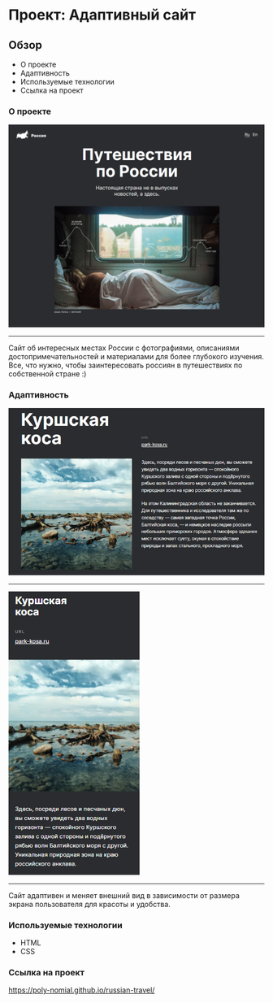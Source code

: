 # Проект: Адаптивный сайт

## Обзор
* О проекте
* Адаптивность
* Используемые технологии
* Ссылка на проект

### О проекте

![Хедер и первый блок](https://github.com/poly-nomial/russian-travel/blob/1ddf98f9af9f27bcac4a5580da48d934998b90cb/images/screenshots/main-screen.png?raw=true)

---

Сайт об интересных местах России с фотографиями, описаниями достопримечательностей и материалами для более глубокого изучения. Все, что нужно, чтобы заинтересовать россиян в путешествиях по собственной стране :)

### Адаптивность

![Сайт на мониторе](https://github.com/poly-nomial/russian-travel/blob/1ddf98f9af9f27bcac4a5580da48d934998b90cb/images/screenshots/adaptivity-wide.png?raw=true)

---

![Сайт на мобильном устройстве](https://github.com/poly-nomial/russian-travel/blob/1ddf98f9af9f27bcac4a5580da48d934998b90cb/images/screenshots/adaptivity-narrow.png?raw=true)

---

Сайт адаптивен и меняет внешний вид в зависимости от размера экрана пользователя для красоты и удобства.

### Используемые технологии
* HTML
* CSS

### Ссылка на проект

https://poly-nomial.github.io/russian-travel/
